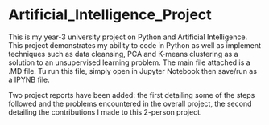# Artificial_Intelligence_Project
This is my year-3 university project on Python and Artificial Intelligence. This project demonstrates my ability to code in Python as well as implement techniques such as data cleansing, PCA and K-means clustering as a solution to an unsupervised learning problem.
The main file attached is a .MD file. Tu run this file, simply open in Jupyter Notebook then save/run as a IPYNB file.

Two project reports have been added: the first detailing some of the steps followed and the problems encountered in the overall project, the second detailing the contributions I made to this 2-person project.

